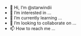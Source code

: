 - 👋 Hi, I’m @starwindii
- 👀 I’m interested in ...
- 🌱 I’m currently learning ...
- 💞️ I’m looking to collaborate on ...
- 📫 How to reach me ...

<!---
starwindii/starwindii is a ✨ special ✨ repository because its `README.md` (this file) appears on your GitHub profile.
You can click the Preview link to take a look at your changes.
--->
